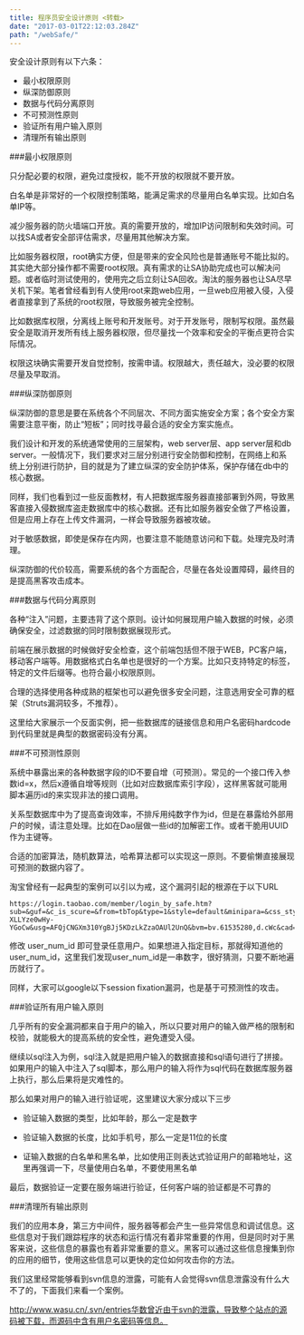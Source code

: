 ```yaml
---
title: 程序员安全设计原则 <转载>
date: "2017-03-01T22:12:03.284Z"
path: "/webSafe/"
---
```


安全设计原则有以下六条：

- 最小权限原则
- 纵深防御原则
- 数据与代码分离原则
- 不可预测性原则
- 验证所有用户输入原则
- 清理所有输出原则


###最小权限原则

只分配必要的权限，避免过度授权，能不开放的权限就不要开放。

白名单是非常好的一个权限控制策略，能满足需求的尽量用白名单实现。比如白名单IP等。

减少服务器的防火墙端口开放。真的需要开放的，增加IP访问限制和失效时间。可以找SA或者安全部评估需求，尽量用其他解决方案。

比如服务器权限，root确实方便，但是带来的安全风险也是普通账号不能比拟的。其实绝大部分操作都不需要root权限。真有需求的让SA协助完成也可以解决问题。或者临时测试使用的，使用完之后立刻让SA回收。淘汰的服务器也让SA尽早关机下架。笔者曾经看到有人使用root来跑web应用，一旦web应用被入侵，入侵者直接拿到了系统的root权限，导致服务被完全控制。

比如数据库权限，分离线上账号和开发账号。对于开发账号，限制写权限。虽然最安全是取消开发所有线上服务器权限，但尽量找一个效率和安全的平衡点更符合实际情况。

权限这块确实需要开发自觉控制，按需申请。权限越大，责任越大，没必要的权限尽量及早取消。

###纵深防御原则

纵深防御的意思是要在系统各个不同层次、不同方面实施安全方案；各个安全方案需要注意平衡，防止“短板”；同时找寻最合适的安全方案实施点。

我们设计和开发的系统通常使用的三层架构，web server层、app server层和db server。一般情况下，我们要求对三层分别进行安全防御和控制，在网络上和系统上分别进行防护，目的就是为了建立纵深的安全防护体系，保护存储在db中的核心数据。

同样，我们也看到过一些反面教材，有人把数据库服务器直接部署到外网，导致黑客直接入侵数据库盗走数据库中的核心数据。还有比如服务器安全做了严格设置，但是应用上存在上传文件漏洞，一样会导致服务器被攻破。

对于敏感数据，即使是保存在内网，也要注意不能随意访问和下载。处理完及时清理。

纵深防御的代价较高，需要系统的各个方面配合，尽量在各处设置障碍，最终目的是提高黑客攻击成本。

###数据与代码分离原则

各种“注入”问题，主要违背了这个原则。设计如何展现用户输入数据的时候，必须确保安全，过滤数据的同时限制数据展现形式。

前端在展示数据的时候做好安全检查，这个前端包括但不限于WEB，PC客户端，移动客户端等。用数据格式白名单也是很好的一个方案。比如只支持特定的标签，特定的文件后缀等。也符合最小权限原则。

合理的选择使用各种成熟的框架也可以避免很多安全问题，注意选用安全可靠的框架（Struts漏洞较多，不推荐）。

这里给大家展示一个反面实例，把一些数据库的链接信息和用户名密码hardcode到代码里就是典型的数据密码没有分离。

###不可预测性原则

系统中暴露出来的各种数据字段的ID不要自增（可预测）。常见的一个接口传入参数id=x，然后x遵循自增等规则（比如对应数据库索引字段），这样黑客就可能用脚本遍历id的来实现非法的接口调用。

关系型数据库中为了提高查询效率，不排斥用纯数字作为id，但是在暴露给外部用户的时候，请注意处理。比如在Dao层做一些id的加解密工作。或者干脆用UUID作为主键等。

合适的加密算法，随机数算法，哈希算法都可以实现这一原则。不要偷懒直接展现可预测的数据内容了。

淘宝曾经有一起典型的案例可以引以为戒，这个漏洞引起的根源在于以下URL

````
https://login.taobao.com/member/login_by_safe.htm?sub=&guf=&c_is_scure=&from=tbTop&type=1&style=default&minipara=&css_style=&tpl_redirect_url=&popid=&callback=jsonp81&is_ignore=&trust_alipay=&full_redirect=&user_num_id=577433811&need_sign=&from_encoding=%810%851_duplite_str=&sign=&ll=&ei=QaIBU-XLLYze0wHy-YGoCw&usg=AFQjCNGXm310YgBJj5KDzLkZzaOAUl2UnQ&bvm=bv.61535280,d.cWc&cad=rjt
````

修改 user_num_id 即可登录任意用户。如果想进入指定目标，那就得知道他的user_num_id，这里我们发现user_num_id是一串数字，很好猜测，只要不断地遍历就行了。

同样，大家可以google以下session fixation漏洞，也是基于可预测性的攻击。

###验证所有用户输入原则

几乎所有的安全漏洞都来自于用户的输入，所以只要对用户的输入做严格的限制和校验，就能极大的提高系统的安全性，避免遭受入侵。

继续以sql注入为例，sql注入就是把用户输入的数据直接和sql语句进行了拼接。如果用户的输入中注入了sql脚本，那么用户的输入将作为sql代码在数据库服务器上执行，那么后果将是灾难性的。

那么如果对用户的输入进行验证呢，这里建议大家分成以下三步


- 验证输入数据的类型，比如年龄，那么一定是数字

- 验证输入数据的长度，比如手机号，那么一定是11位的长度

- 证输入数据的白名单和黑名单，比如使用正则表达式验证用户的邮箱地址，这里再强调一下，尽量使用白名单，不要使用黑名单

最后，数据验证一定要在服务端进行验证，任何客户端的验证都是不可靠的

###清理所有输出原则

我们的应用本身，第三方中间件，服务器等都会产生一些异常信息和调试信息。这些信息对于我们跟踪程序的状态和运行情况有着非常重要的作用，但是同时对于黑客来说，这些信息的暴露也有着非常重要的意义。黑客可以通过这些信息搜集到你的应用的细节，使用这些信息可以更快的定位如何攻击你的方法。

   我们这里经常能够看到svn信息的泄露，可能有人会觉得svn信息泄露没有什么大不了的，下面我们来看一个案例。


http://www.wasu.cn/.svn/entries华数曾近由于svn的泄露，导致整个站点的源码被下载，而源码中含有用户名密码等信息。


